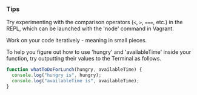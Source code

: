 ### Tips

Try experimenting with the comparison operators (`<`, `>`, `===`, etc.) in the REPL, which can be launched with the 'node' command in Vagrant.

Work on your code iteratively - meaning in small pieces.

To help you figure out how to use 'hungry' and 'availableTime' inside your function, try outputting their values to the Terminal as follows.

```javascript
function whatToDoForLunch(hungry, availableTime) {
  console.log("hungry is", hungry);
  console.log("availableTime is", availableTime);
}
```